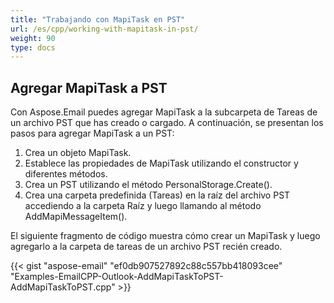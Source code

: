 ```yaml
---
title: "Trabajando con MapiTask en PST"
url: /es/cpp/working-with-mapitask-in-pst/
weight: 90
type: docs
---
```


## **Agregar MapiTask a PST**
Con Aspose.Email puedes agregar MapiTask a la subcarpeta de Tareas de un archivo PST que has creado o cargado. A continuación, se presentan los pasos para agregar MapiTask a un PST:

1. Crea un objeto MapiTask.
1. Establece las propiedades de MapiTask utilizando el constructor y diferentes métodos.
1. Crea un PST utilizando el método PersonalStorage.Create().
1. Crea una carpeta predefinida (Tareas) en la raíz del archivo PST accediendo a la carpeta Raíz y luego llamando al método AddMapiMessageItem().

El siguiente fragmento de código muestra cómo crear un MapiTask y luego agregarlo a la carpeta de tareas de un archivo PST recién creado.



{{< gist "aspose-email" "ef0db907527892c88c557bb418093cee" "Examples-EmailCPP-Outlook-AddMapiTaskToPST-AddMapiTaskToPST.cpp" >}}